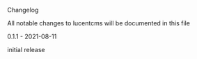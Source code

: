 Changelog

All notable changes to lucentcms will be documented in this file

0.1.1 - 2021-08-11

initial release